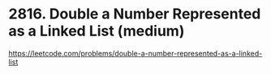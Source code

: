 # 2816. Double a Number Represented as a Linked List (medium)

https://leetcode.com/problems/double-a-number-represented-as-a-linked-list
